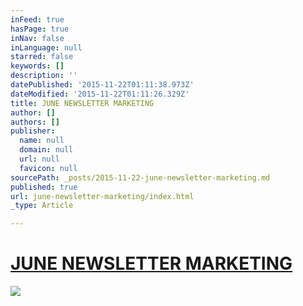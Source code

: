 ```yaml
---
inFeed: true
hasPage: true
inNav: false
inLanguage: null
starred: false
keywords: []
description: ''
datePublished: '2015-11-22T01:11:38.973Z'
dateModified: '2015-11-22T01:11:26.329Z'
title: JUNE NEWSLETTER MARKETING
author: []
authors: []
publisher:
  name: null
  domain: null
  url: null
  favicon: null
sourcePath: _posts/2015-11-22-june-newsletter-marketing.md
published: true
url: june-newsletter-marketing/index.html
_type: Article

---
```

# [JUNE NEWSLETTER MARKETING][0]
![](https://the-grid-user-content.s3-us-west-2.amazonaws.com/74a7b164-de76-40a2-8e41-52f7a9f3772d.png)

[0]: june.marketing